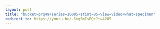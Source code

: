 ```yaml
---
layout: post
title: "bucket=prq49+series=16005+stint=85+view=video+what=specimen"
redirect_to: https://youtu.be/-SvgSmIsPQc?t=4285
---
```

